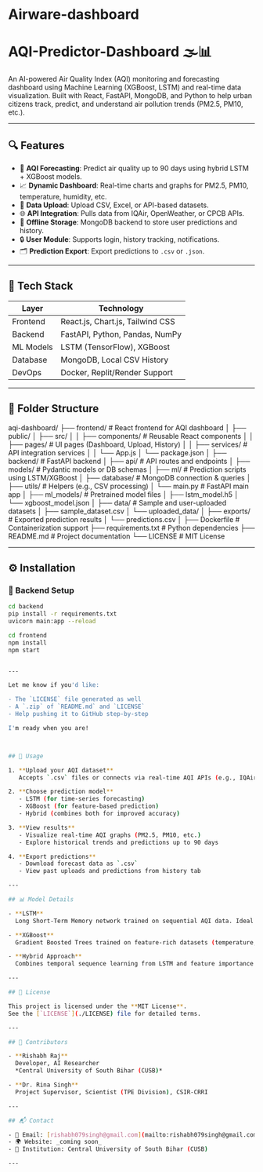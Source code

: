 # Airware-dashboard
# AQI-Predictor-Dashboard 🌫️📊

An AI-powered Air Quality Index (AQI) monitoring and forecasting dashboard using Machine Learning (XGBoost, LSTM) and real-time data visualization. Built with React, FastAPI, MongoDB, and Python to help urban citizens track, predict, and understand air pollution trends (PM2.5, PM10, etc.).

---

## 🔍 Features

- 🧠 **AQI Forecasting**: Predict air quality up to 90 days using hybrid LSTM + XGBoost models.
- 📈 **Dynamic Dashboard**: Real-time charts and graphs for PM2.5, PM10, temperature, humidity, etc.
- 📂 **Data Upload**: Upload CSV, Excel, or API-based datasets.
- 🌐 **API Integration**: Pulls data from IQAir, OpenWeather, or CPCB APIs.
- 💾 **Offline Storage**: MongoDB backend to store user predictions and history.
- 🔒 **User Module**: Supports login, history tracking, notifications.
- 🗂️ **Prediction Export**: Export predictions to `.csv` or `.json`.

---

## 🚀 Tech Stack

| Layer         | Technology                          |
|--------------|--------------------------------------|
| Frontend     | React.js, Chart.js, Tailwind CSS     |
| Backend      | FastAPI, Python, Pandas, NumPy       |
| ML Models    | LSTM (TensorFlow), XGBoost           |
| Database     | MongoDB, Local CSV History           |
| DevOps       | Docker, Replit/Render Support        |

---

## 📁 Folder Structure
aqi-dashboard/
├── frontend/                       # React frontend for AQI dashboard
│   ├── public/
│   ├── src/
│   │   ├── components/             # Reusable React components
│   │   ├── pages/                  # UI pages (Dashboard, Upload, History)
│   │   ├── services/               # API integration services
│   │   └── App.js
│   └── package.json
│
├── backend/                        # FastAPI backend
│   ├── api/                        # API routes and endpoints
│   ├── models/                     # Pydantic models or DB schemas
│   ├── ml/                         # Prediction scripts using LSTM/XGBoost
│   ├── database/                   # MongoDB connection & queries
│   ├── utils/                      # Helpers (e.g., CSV processing)
│   └── main.py                     # FastAPI main app
│
├── ml_models/                      # Pretrained model files
│   ├── lstm_model.h5
│   └── xgboost_model.json
│
├── data/                           # Sample and user-uploaded datasets
│   ├── sample_dataset.csv
│   └── uploaded_data/
│
├── exports/                        # Exported prediction results
│   └── predictions.csv
│
├── Dockerfile                      # Containerization support
├── requirements.txt                # Python dependencies
├── README.md                       # Project documentation
└── LICENSE                         # MIT License


---

## ⚙️ Installation

### 🐍 Backend Setup

```bash
cd backend
pip install -r requirements.txt
uvicorn main:app --reload

cd frontend
npm install
npm start


---

Let me know if you'd like:

- The `LICENSE` file generated as well
- A `.zip` of `README.md` and `LICENSE`
- Help pushing it to GitHub step-by-step

I'm ready when you are!



## 🧪 Usage

1. **Upload your AQI dataset**  
   Accepts `.csv` files or connects via real-time AQI APIs (e.g., IQAir, OpenWeather).

2. **Choose prediction model**
   - LSTM (for time-series forecasting)
   - XGBoost (for feature-based prediction)
   - Hybrid (combines both for improved accuracy)

3. **View results**
   - Visualize real-time AQI graphs (PM2.5, PM10, etc.)
   - Explore historical trends and predictions up to 90 days

4. **Export predictions**
   - Download forecast data as `.csv`
   - View past uploads and predictions from history tab

---

## 📊 Model Details

- **LSTM**  
  Long Short-Term Memory network trained on sequential AQI data. Ideal for forecasting based on past pollution trends.

- **XGBoost**  
  Gradient Boosted Trees trained on feature-rich datasets (temperature, humidity, traffic levels, etc.).

- **Hybrid Approach**  
  Combines temporal sequence learning from LSTM and feature importance ranking from XGBoost for more robust predictions.

---

## 🔐 License

This project is licensed under the **MIT License**.  
See the [`LICENSE`](./LICENSE) file for detailed terms.

---

## 🙌 Contributors

- **Rishabh Raj**  
  Developer, AI Researcher  
  *Central University of South Bihar (CUSB)*

- **Dr. Rina Singh**  
  Project Supervisor, Scientist (TPE Division), CSIR-CRRI

---

## 📬 Contact

- 📧 Email: [rishabh079singh@gmail.com](mailto:rishabh079singh@gmail.com)  
- 🌍 Website: _coming soon_  
- 🏫 Institution: Central University of South Bihar (CUSB)

---
